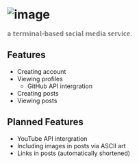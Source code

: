# ![image](https://github.com/user-attachments/assets/be679c9d-479f-4441-8c16-02b7f88b66ef)
𝕒 𝕥𝕖𝕣𝕞𝕚𝕟𝕒𝕝-𝕓𝕒𝕤𝕖𝕕 𝕤𝕠𝕔𝕚𝕒𝕝 𝕞𝕖𝕕𝕚𝕒 𝕤𝕖𝕣𝕧𝕚𝕔𝕖.

## Features
* Creating account
* Viewing profiles
    * GitHub API intergration
* Creating posts  
* Viewing posts

## Planned Features
* YouTube API intergration
* Including images in posts via ASCII art
* Links in posts (automatically shortened)
